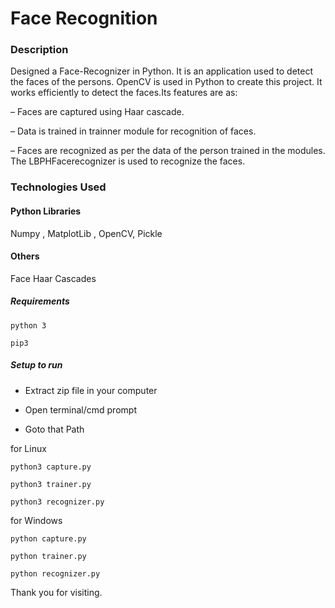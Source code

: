 # Face Recognition

### Description
Designed a Face-Recognizer in Python. It is an application used to detect the faces of the persons. OpenCV is used in Python to create this project. It works efficiently to detect the faces.Its features are as:

– Faces are captured using Haar cascade.

– Data is trained in trainner module for recognition of faces.

– Faces are recognized as per the data of the person trained in the modules. The LBPHFacerecognizer is used to recognize the faces.

### Technologies Used

#### Python Libraries
Numpy , MatplotLib , OpenCV, Pickle

#### Others
Face Haar Cascades

##### Requirements
```
python 3

pip3
```

##### Setup to run

+ Extract zip file in your computer

+ Open terminal/cmd prompt

+ Goto that Path

for Linux
```
python3 capture.py

python3 trainer.py

python3 recognizer.py
```
for Windows
```
python capture.py

python trainer.py

python recognizer.py
```

Thank you for visiting.
